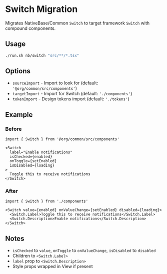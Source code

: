 # Switch Migration

Migrates NativeBase/Common `Switch` to target framework `Switch` with compound components.

## Usage

```bash
./run.sh nb/switch "src/**/*.tsx"
```

## Options

- `sourceImport` - Import to look for (default: `'@org/common/src/components'`)
- `targetImport` - Import for Switch (default: `'./components'`)
- `tokenImport` - Design tokens import (default: `'./tokens'`)

## Example

### Before

```tsx
import { Switch } from '@org/common/src/components'

<Switch
  label="Enable notifications"
  isChecked={enabled}
  onToggle={setEnabled}
  isDisabled={loading}
>
  Toggle this to receive notifications
</Switch>
```

### After

```tsx
import { Switch } from './components'

<Switch value={enabled} onValueChange={setEnabled} disabled={loading}>
  <Switch.Label>Toggle this to receive notifications</Switch.Label>
  <Switch.Description>Enable notifications</Switch.Description>
</Switch>
```

## Notes

- `isChecked` to `value`, `onToggle` to `onValueChange`, `isDisabled` to `disabled`
- Children to `<Switch.Label>`
- `label` prop to `<Switch.Description>`
- Style props wrapped in View if present
